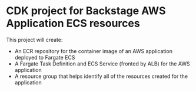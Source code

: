 # CDK project for Backstage AWS Application ECS resources

This project will create:
- An ECR repository for the container image of an AWS application deployed to Fargate ECS
- A Fargate Task Definition and ECS Service (fronted by ALB) for the AWS application
- A resource group that helps identify all of the resources created for the application
